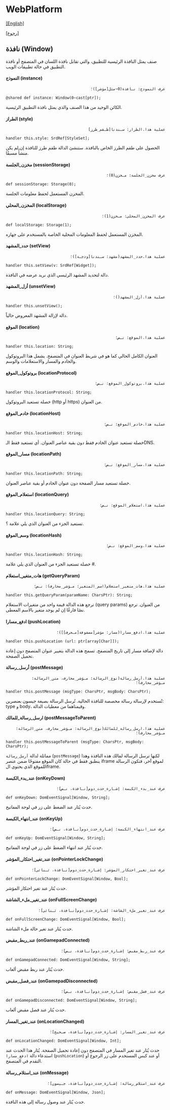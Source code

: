 # WebPlatform

[[English]](window.en.md)

[[رجوع]](../readme.ar.md)

## نافذة (Window)

صنف يمثل النافذة الرئيسية للتطبيق، والتي تقابل نافذة اللسان في المتصفح أو نافذة التطبيق في حالة تطبيقات الويب.

#### النموذج (instance)

<div dir=rtl>

```
عرف النموذج: نـافذة(0~مثل[مؤشر])؛
```

</div>

```
@shared def instance: Window(0~cast[ptr]);
```

الكائن الوحيد من هذا الصنف والذي يمثل نافذة التطبيق الرئيسية.

#### الطراز (style)

<div dir=rtl>

```
عملية هذا.الطراز: سـندنا[طـقم_طرز]
```

</div>

```
handler this.style: SrdRef[StyleSet];
```

الحصول على طقم الطرز الخاص بالنافذة. ستنشئ الدالة طقم طرز للنافذة إن لم يكن منشأً مسبقًا.

#### مخزن_الجلسة (sessionStorage)

<div dir=rtl>

```
عرف مخزن_الجلسة: مـخزن(0)؛
```

</div>

```
def sessionStorage: Storage(0);
```

المخزن المستعمل لحفظ معلومات الجلسة.

#### المخزن_المحلي (localStorage)

<div dir=rtl>

```
عرف المخزن_المحلي: مـخزن(1)؛
```

</div>

```
def localStorage: Storage(1);
```

المخزن المستعمل لحفظ المعلومات المحلية الخاصة بالمستخدم على جهازه.

#### حدد_المشهد (setView)

<div dir=rtl>

```
عملية هذا.حدد_المشهد(مشهد: سـندنا[ودجـة])؛
```

</div>

```
handler this.setView(v: SrdRef[Widget]);
```

دالة لتحديد المشهد الرئيسي الذي نريد عرضه في النافذة.

#### أزل_المشهد (unsetView)

<div dir=rtl>

```
عملية هذا.أزل_المشهد()؛
```

</div>

```
handler this.unsetView();
```

دالة لإزالة المشهد المعروض حالياً.

#### الموقع (location)

<div dir=rtl>

```
عملية هذا.الموقع: نـص؛
```

</div>

```
handler this.location: String;
```

العنوان الكامل الحالي كما هو في شريط العنوان في المتصفح. يشمل هذا البروتوكول والخادم والمسار والاستعلامات والوسم.

#### بروتوكول_الموقع (locationProtocol)

<div dir=rtl>

```
عملية هذا.بروتوكول_الموقع: نـص؛
```

</div>

```
handler this.locationProtocol: String;
```

خصلة تستعيد البروتوكول (http أو https) من العنوان.

#### خادم_الموقع (locationHost)

<div dir=rtl>

```
عملية هذا.خادم_الموقع: نـص؛
```

</div>

```
handler this.locationHost: String;
```

خصلة تستعيد عنوان الخادم فقط دون بقية عناصر العنوان. أي تستعيد فقط الـDNS.

#### مسار_الموقع (locationPath)

<div dir=rtl>

```
عملية هذا.مسار_الموقع: نـص؛
```

</div>

```
handler this.locationPath: String;
```

خصلة تستعيد مسار الصفحة دون عنوان الخادم أو بقية عناصر العنوان.

#### استعلام_الموقع (locationQuery)

<div dir=rtl>

```
عملية هذا.استعلام_الموقع: نـص؛
```

</div>

```
handler this.locationQuery: String;
```

تستعيد الجزء من العنوان الذي يلي علامة ؟.

#### وسم_الموقع (locationHash)

<div dir=rtl>

```
عملية هذا.وسم_الموقع: نـص؛
```

</div>

```
handler this.locationHash: String;
```

خصلة تستعيد الجزء من العنوان الذي يلي علامة #.

#### هات_متغير_استعلام (getQueryParam)

<div dir=rtl>

```
عملية هذا.هات_متغير_استعلام(اسم_المتغير: مـؤشر_محارف): نـص؛
```

</div>

```
handler this.getQueryParam(paramName: CharsPtr): String;
```

ترجع هذه الدالة قيمة واحد من متغيرات الاستعلام (query params) من العنوان. ترجع نصًا فارغًا إن لم يوجد متغير بالاسم
المعطى.

#### ادفع_مسارا (pushLocation)

<div dir=rtl>

```
عملية هذا.ادفع_مسارا(مسار: مؤشر[مصفوفة[مـحرف]])؛
```

</div>

```
handler this.pushLocation (url: ptr[array[Char]]);
```

دالة لإضافة مسار إلى تاريخ المتصفح. تسمح هذه الدالة بتغيير عنوان المتصفح دون إعادة تحميل الصفحة.

#### أرسل_رسالة (postMessage)

<div dir=rtl>

```
عملية هذا.أرسل_رسالة(نوع_الرسالة: مـؤشر_محارف، متن_الرسالة: مـؤشر_محارف)؛
```

</div>

```
handler this.postMessage (msgType: CharsPtr, msgBody: CharsPtr);
```

تُستخدم لإرسالة رسالة مخصصة للنافذة الحالية. تُرسل الرسالة بصيغة جيسون بعنصرين: type و body، وقيمتاهما
من معطيات الدالة.

#### ارسل_رسالة_للمالك (postMessageToParent)

<div dir=rtl>

```
عملية هذا.ارسل_رسالة_للمالك(نوع_الرسالة: مـؤشر_محارف، متن_الرسالة: مـؤشر_محارف)؛
```

</div>

```
handler this.postMessageToParent (msgType: CharsPtr, msgBody: CharsPtr);
```

مماثلة لدالة `أرسل_رسالة` (`postMessage`) لكنها ترسل الرسالة لمالك هذه النافذة وهذا ينطبق فقط في حالة
كان الموقع مفتوحًا ضمن عنصر iframe لموقع آخر، فتكون الرسالة للموقع الذي يحتوي الiframe.

#### عند_بدء_الكبسة (onKeyDown)

<div dir=rtl>

```
عرف عند_بدء_الكبسة: إشـارة_حدث_دوم[نـافذة، نـص]؛
```

</div>

```
def onKeyDown: DomEventSignal[Window, String];
```

حدث يُثار عند الضغط على زر في لوحة المفاتيح.

#### عند_انتهاء_الكبسة (onKeyUp)

<div dir=rtl>

```
عرف عند_انتهاء_الكبسة: إشـارة_حدث_دوم[نـافذة، نـص]؛
```

</div>

```
def onKeyUp: DomEventSignal[Window, String];
```

حدث يُثار عند انتهاء الضغط على زر في لوحة المفاتيح.

#### عند_تغير_احتكار_المؤشر (onPointerLockChange)

<div dir=rtl>

```
عرف عند_تغير_احتكار_المؤشر: إشـارة_حدث_دوم[نـافذة، ثـنائي]؛
```

</div>

```
def onPointerLockChange: DomEventSignal[Window, Bool];
```

حدث يُثار عند تغير احتكار المؤشر.

#### عند_تغير_ملء_الشاشة (onFullScreenChange)

<div dir=rtl>

```
عرف عند_تغير_ملء_الشاشة: إشـارة_حدث_دوم[نـافذة، ثـنائي]؛
```

</div>

```
def onFullScreenChange: DomEventSignal[Window, Bool];
```

حدث يُثار عند تغير حالة ملء الشاشة.

#### عند_ربط_مقبض (onGamepadConnected)

<div dir=rtl>

```
عرف عند_ربط_مقبض: إشـارة_حدث_دوم[نـافذة، نـص]؛
```

</div>

```
def onGamepadConnected: DomEventSignal[Window, String];
```

حدث يُثار عند ربط مقبض ألعاب.

#### عند_فصل_مقبض (onGamepadDisconnected)

<div dir=rtl>

```
عرف عند_فصل_مقبض: إشـارة_حدث_دوم[نـافذة، نـص]؛
```

</div>

```
def onGamepadDisconnected: DomEventSignal[Window, String];
```

حدث يُثار عند فصل مقبض ألعاب.

#### عند_تغير_المسار (onLocationChanged)

<div dir=rtl>

```
عرف عند_تغير_المسار: إشـارة_حدث_دوم[نـافذة، صـحيح]؛
```

</div>

```
def onLocationChanged: DomEventSignal[Window, Int];
```

حدث يُثار عند تغير المسار في المتصفح دون إعادة تحميل الصفحة. يُثار هذا الحدث عند استدعاء
دالة `ادفع_مسارا` (`pushLocation`) أو عند كبس المستخدم على زر الرجوع أو التقدم في المتصفح.

#### عند_استلام_رسالة (onMessage)

<div dir=rtl>

```
عرف عند_استلام_رسالة: إشـارة_حدث_دوم[نـافذة، جـيسون]؛
```

</div>

```
def onMessage: DomEventSignal[Window, Json];
```

حدث يُثار عند وصول رسالة إلى هذه النافذة.

